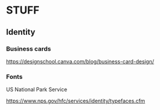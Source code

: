 # STUFF

## Identity

### Business cards

https://designschool.canva.com/blog/business-card-design/


### Fonts

US National Park Service

https://www.nps.gov/hfc/services/identity/typefaces.cfm


